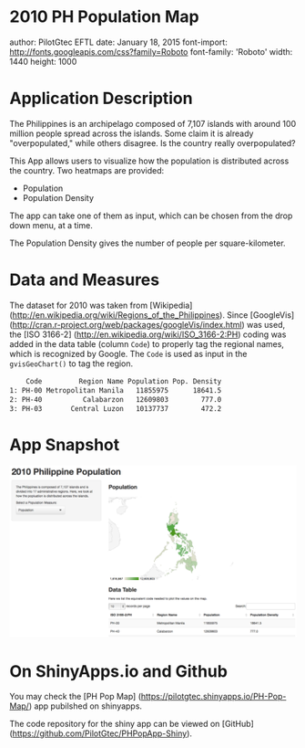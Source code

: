 2010 PH Population Map
========================================================
author: PilotGtec EFTL
date: January 18, 2015
font-import: http://fonts.googleapis.com/css?family=Roboto
font-family: 'Roboto'
width: 1440
height: 1000


Application Description
========================================================

The Philippines is an archipelago composed of 7,107 islands with around 100 million people
spread across the islands. Some claim it is already "overpopulated," while others disagree. Is the country
really overpopulated?

This App allows users to visualize how the population is distributed
across the country. Two heatmaps are provided: 

- Population
- Population Density

The app can take one of them as input, which can be chosen from the drop down menu, at a time.

The Population Density gives the number of people per square-kilometer.

Data and Measures
========================================================

The dataset for 2010 was taken from [Wikipedia] (http://en.wikipedia.org/wiki/Regions_of_the_Philippines). Since [GoogleVis] (http://cran.r-project.org/web/packages/googleVis/index.html) was used, the [ISO 3166-2] (http://en.wikipedia.org/wiki/ISO_3166-2:PH) coding was added in the data table (column `Code`) to properly tag the regional names, which is recognized by Google.  The `Code` is used as input in the `gvisGeoChart()` to tag the region.


```
    Code         Region Name Population Pop. Density
1: PH-00 Metropolitan Manila   11855975      18641.5
2: PH-40          Calabarzon   12609803        777.0
3: PH-03       Central Luzon   10137737        472.2
```


App Snapshot
========================================================

![The 2010 PH Pop App Interface](phpop.jpg)


On ShinyApps.io and Github
========================================================
You may check the [PH Pop Map] (https://pilotgtec.shinyapps.io/PH-Pop-Map/) app pubilshed on shinyapps.

The code repository for the shiny app can be viewed on [GitHub] (https://github.com/PilotGtec/PHPopApp-Shiny).

